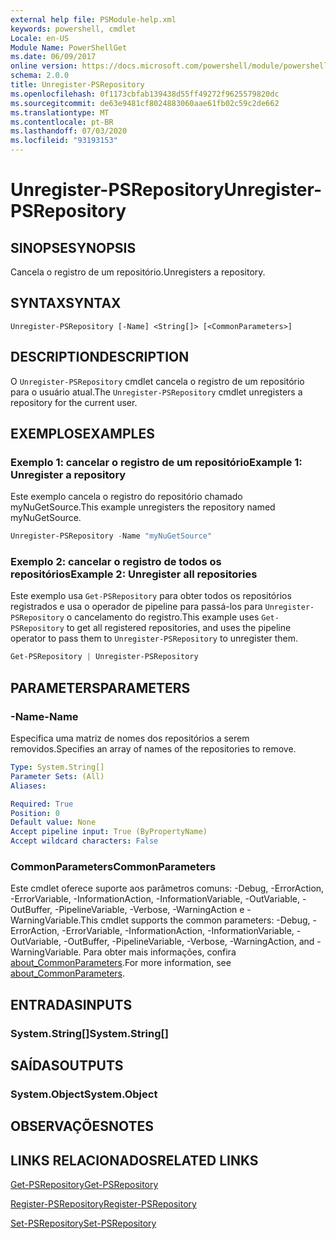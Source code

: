 ```yaml
---
external help file: PSModule-help.xml
keywords: powershell, cmdlet
Locale: en-US
Module Name: PowerShellGet
ms.date: 06/09/2017
online version: https://docs.microsoft.com/powershell/module/powershellget/unregister-psrepository?view=powershell-7&WT.mc_id=ps-gethelp
schema: 2.0.0
title: Unregister-PSRepository
ms.openlocfilehash: 0f1173cbfab139438d55ff49272f9625579820dc
ms.sourcegitcommit: de63e9481cf8024883060aae61fb02c59c2de662
ms.translationtype: MT
ms.contentlocale: pt-BR
ms.lasthandoff: 07/03/2020
ms.locfileid: "93193153"
---
```

# <span data-ttu-id="b4f50-103">Unregister-PSRepository</span><span class="sxs-lookup"><span data-stu-id="b4f50-103">Unregister-PSRepository</span></span>

## <span data-ttu-id="b4f50-104">SINOPSE</span><span class="sxs-lookup"><span data-stu-id="b4f50-104">SYNOPSIS</span></span>
<span data-ttu-id="b4f50-105">Cancela o registro de um repositório.</span><span class="sxs-lookup"><span data-stu-id="b4f50-105">Unregisters a repository.</span></span>

## <span data-ttu-id="b4f50-106">SYNTAX</span><span class="sxs-lookup"><span data-stu-id="b4f50-106">SYNTAX</span></span>

```
Unregister-PSRepository [-Name] <String[]> [<CommonParameters>]
```

## <span data-ttu-id="b4f50-107">DESCRIPTION</span><span class="sxs-lookup"><span data-stu-id="b4f50-107">DESCRIPTION</span></span>

<span data-ttu-id="b4f50-108">O `Unregister-PSRepository` cmdlet cancela o registro de um repositório para o usuário atual.</span><span class="sxs-lookup"><span data-stu-id="b4f50-108">The `Unregister-PSRepository` cmdlet unregisters a repository for the current user.</span></span>

## <span data-ttu-id="b4f50-109">EXEMPLOS</span><span class="sxs-lookup"><span data-stu-id="b4f50-109">EXAMPLES</span></span>

### <span data-ttu-id="b4f50-110">Exemplo 1: cancelar o registro de um repositório</span><span class="sxs-lookup"><span data-stu-id="b4f50-110">Example 1: Unregister a repository</span></span>

<span data-ttu-id="b4f50-111">Este exemplo cancela o registro do repositório chamado myNuGetSource.</span><span class="sxs-lookup"><span data-stu-id="b4f50-111">This example unregisters the repository named myNuGetSource.</span></span>

```powershell
Unregister-PSRepository -Name "myNuGetSource"
```

### <span data-ttu-id="b4f50-112">Exemplo 2: cancelar o registro de todos os repositórios</span><span class="sxs-lookup"><span data-stu-id="b4f50-112">Example 2: Unregister all repositories</span></span>

<span data-ttu-id="b4f50-113">Este exemplo usa `Get-PSRepository` para obter todos os repositórios registrados e usa o operador de pipeline para passá-los para `Unregister-PSRepository` o cancelamento do registro.</span><span class="sxs-lookup"><span data-stu-id="b4f50-113">This example uses `Get-PSRepository` to get all registered repositories, and uses the pipeline operator to pass them to `Unregister-PSRepository` to unregister them.</span></span>

```powershell
Get-PSRepository | Unregister-PSRepository
```

## <span data-ttu-id="b4f50-114">PARAMETERS</span><span class="sxs-lookup"><span data-stu-id="b4f50-114">PARAMETERS</span></span>

### <span data-ttu-id="b4f50-115">-Name</span><span class="sxs-lookup"><span data-stu-id="b4f50-115">-Name</span></span>

<span data-ttu-id="b4f50-116">Especifica uma matriz de nomes dos repositórios a serem removidos.</span><span class="sxs-lookup"><span data-stu-id="b4f50-116">Specifies an array of names of the repositories to remove.</span></span>

```yaml
Type: System.String[]
Parameter Sets: (All)
Aliases:

Required: True
Position: 0
Default value: None
Accept pipeline input: True (ByPropertyName)
Accept wildcard characters: False
```

### <span data-ttu-id="b4f50-117">CommonParameters</span><span class="sxs-lookup"><span data-stu-id="b4f50-117">CommonParameters</span></span>

<span data-ttu-id="b4f50-118">Este cmdlet oferece suporte aos parâmetros comuns: -Debug, -ErrorAction, -ErrorVariable, -InformationAction, -InformationVariable, -OutVariable, -OutBuffer, -PipelineVariable, -Verbose, -WarningAction e -WarningVariable.</span><span class="sxs-lookup"><span data-stu-id="b4f50-118">This cmdlet supports the common parameters: -Debug, -ErrorAction, -ErrorVariable, -InformationAction, -InformationVariable, -OutVariable, -OutBuffer, -PipelineVariable, -Verbose, -WarningAction, and -WarningVariable.</span></span> <span data-ttu-id="b4f50-119">Para obter mais informações, confira [about_CommonParameters](https://go.microsoft.com/fwlink/?LinkID=113216).</span><span class="sxs-lookup"><span data-stu-id="b4f50-119">For more information, see [about_CommonParameters](https://go.microsoft.com/fwlink/?LinkID=113216).</span></span>

## <span data-ttu-id="b4f50-120">ENTRADAS</span><span class="sxs-lookup"><span data-stu-id="b4f50-120">INPUTS</span></span>

### <span data-ttu-id="b4f50-121">System.String[]</span><span class="sxs-lookup"><span data-stu-id="b4f50-121">System.String[]</span></span>

## <span data-ttu-id="b4f50-122">SAÍDAS</span><span class="sxs-lookup"><span data-stu-id="b4f50-122">OUTPUTS</span></span>

### <span data-ttu-id="b4f50-123">System.Object</span><span class="sxs-lookup"><span data-stu-id="b4f50-123">System.Object</span></span>

## <span data-ttu-id="b4f50-124">OBSERVAÇÕES</span><span class="sxs-lookup"><span data-stu-id="b4f50-124">NOTES</span></span>

## <span data-ttu-id="b4f50-125">LINKS RELACIONADOS</span><span class="sxs-lookup"><span data-stu-id="b4f50-125">RELATED LINKS</span></span>

[<span data-ttu-id="b4f50-126">Get-PSRepository</span><span class="sxs-lookup"><span data-stu-id="b4f50-126">Get-PSRepository</span></span>](Get-PSRepository.md)

[<span data-ttu-id="b4f50-127">Register-PSRepository</span><span class="sxs-lookup"><span data-stu-id="b4f50-127">Register-PSRepository</span></span>](Register-PSRepository.md)

[<span data-ttu-id="b4f50-128">Set-PSRepository</span><span class="sxs-lookup"><span data-stu-id="b4f50-128">Set-PSRepository</span></span>](Set-PSRepository.md)
